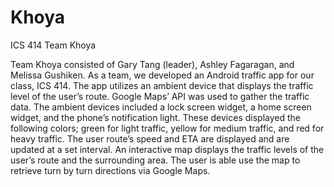# Khoya
ICS 414 Team Khoya

Team Khoya consisted of Gary Tang (leader), Ashley Fagaragan, and Melissa Gushiken. As a team, we developed an Android traffic app for our class, ICS 414. The app utilizes an ambient device that displays the traffic level of the user’s route. Google Maps’ API was used to gather the traffic data. The ambient devices included a lock screen widget, a home screen widget, and the phone’s notification light. These devices displayed the following colors; green for light traffic, yellow for medium traffic, and red for heavy traffic. The user route’s speed and ETA are displayed and are updated at a set interval. An interactive map displays the traffic levels of the user’s route and the surrounding area. The user is able use the map to retrieve turn by turn directions via Google Maps. 


